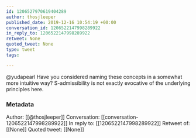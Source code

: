 ```yaml
---
id: 1206527970619404289
author: thosjleeper
published_date: 2019-12-16 10:54:19 +00:00
conversation_id: 1206522147998289922
in_reply_to: 1206522147998289922
retweet: None
quoted_tweet: None
type: tweet
tags:

---
```


@yudapearl Have you considered naming these concepts in a somewhat more intuitive way? S-admissibility is not exactly evocative of the underlying principles here.

### Metadata

Author: [[@thosjleeper]]
Conversation: [[conversation-1206522147998289922]]
In reply to: [[1206522147998289922]]
Retweet of: [[None]]
Quoted tweet: [[None]]
